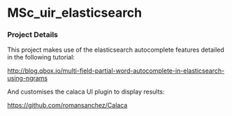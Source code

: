 # MSc_uir_elasticsearch

### Project Details

This project makes use of the elasticsearch autocomplete features detailed in the
following tutorial:

http://blog.qbox.io/multi-field-partial-word-autocomplete-in-elasticsearch-using-ngrams

And customises the calaca UI plugin to display results:

https://github.com/romansanchez/Calaca
